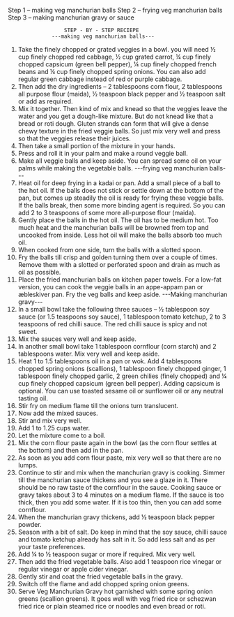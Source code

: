 Step 1 – making veg manchurian balls
Step 2 – frying veg manchurian balls
Step 3 – making manchurian gravy or sauce
 
                      STEP - BY - STEP RECIEPE                                       
                  ---making veg manchurian balls---
1. Take the finely chopped or grated veggies in a bowl.  you will need ½ cup finely chopped red cabbage, ½ cup grated carrot, ¼ cup finely chopped capsicum (green bell pepper), ¼ cup finely chopped french beans and ¼ cup finely chopped spring onions. You can also add regular green cabbage instead of red or purple cabbage.
2. Then add the dry ingredients – 2 tablespoons corn flour, 2 tablespoons all purpose flour (maida), ½ teaspoon black pepper and ½ teaspoon salt or add as required.
3. Mix it together. Then kind of mix and knead so that the veggies leave the water and you get a dough-like mixture. But do not knead like that a bread or roti dough. Gluten strands can form that will give a dense chewy texture in the fried veggie balls. So just mix very well and press so that the veggies release their juices.
4. Then take a small portion of the mixture in your hands.
5. Press and roll it in your palm and make a round veggie ball.
6. Make all veggie balls and keep aside. You can spread some oil on your palms while making the vegetable balls.
                     ---frying veg manchurian balls---
7. Heat oil for deep frying in a kadai or pan. Add a small piece of a ball to the hot oil. If the balls does not stick or settle down at the bottom of the pan, but comes up steadily the oil is ready for frying these veggie balls. If the balls break, then some more binding agent is required. So you can add 2 to 3 teaspoons of some more all-purpose flour (maida).
8. Gently place the balls in the hot oil. The oil has to be medium hot. Too much heat and the manchurian balls will be browned from top and uncooked from inside. Less hot oil will make the balls absorb too much oil.
9. When cooked from one side, turn the balls with a slotted spoon.
10. Fry the balls till crisp and golden turning them over a couple of times. Remove them with a slotted or perforated spoon and drain as much as oil as possible.
12. Place the fried manchurian balls on kitchen paper towels. For a low-fat version, you can cook the veggie balls in an appe-appam pan or æbleskiver pan. Fry the veg balls and keep aside.
                            ---Making manchurian gravy---
14. In a small bowl take the following three sauces – ½ tablespoon soy sauce (or 1.5 teaspoons soy sauce), 1 tablespoon tomato ketchup, 2 to 3 teaspoons of red chilli sauce. The red chilli sauce is spicy and not sweet.
15. Mix the sauces very well and keep aside.
16. In another small bowl take 1 tablespoon cornflour (corn starch) and 2 tablespoons water. Mix very well and keep aside.
17. Heat 1 to 1.5 tablespoons oil in a pan or wok. Add 4 tablespoons chopped spring onions (scallions), 1 tablespoon finely chopped ginger, 1 tablespoon finely chopped garlic, 2 green chilies (finely chopped) and ¼ cup finely chopped capsicum (green bell pepper). Adding capsicum is optional. You can use toasted sesame oil or sunflower oil or any neutral tasting oil.
18. Stir fry on medium flame till the onions turn translucent.
19. Now add the mixed sauces.
20. Stir and mix very well.
21. Add 1 to 1.25 cups water.
22. Let the mixture come to a boil.
23. Mix the corn flour paste again in the bowl (as the corn flour settles at the bottom) and then add in the pan.
24. As soon as you add corn flour paste, mix very well so that there are no lumps.
25. Continue to stir and mix when the manchurian gravy is cooking. Simmer till the manchurian sauce thickens and you see a glaze in it. There should be no raw taste of the cornflour in the sauce. Cooking sauce or gravy takes about 3 to 4 minutes on a medium flame. If the sauce is too thick, then you add some water. If it is too thin, then you can add some cornflour.
26. When the manchurian gravy thickens, add ½ teaspoon black pepper powder.
27. Season with a bit of salt. Do keep in mind that the soy sauce, chilli sauce and tomato ketchup already has salt in it. So add less salt and as per your taste preferences.
28. Add ¼ to ½ teaspoon sugar or more if required. Mix very well.
29. Then add the fried vegetable balls. Also add 1 teaspoon rice vinegar or regular vinegar or apple cider vinegar.
30. Gently stir and coat the fried vegetable balls in the gravy.
31. Switch off the flame and add chopped spring onion greens.
32. Serve Veg Manchurian Gravy hot garnished with some spring onion greens (scallion greens). It goes well with veg fried rice or schezwan fried rice or plain steamed rice or noodles and even bread or roti.